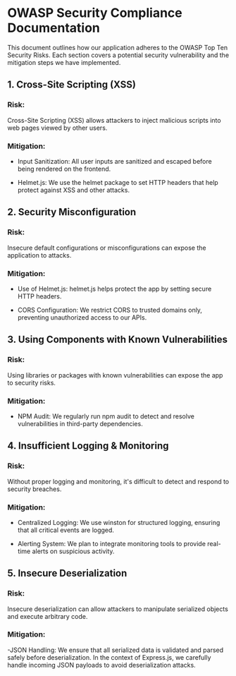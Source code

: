 # OWASP Security Compliance Documentation

This document outlines how our application adheres to the OWASP Top Ten Security Risks. Each section covers a potential security vulnerability and the mitigation steps we have implemented.

## 1. Cross-Site Scripting (XSS)

### Risk:
Cross-Site Scripting (XSS) allows attackers to inject malicious scripts into web pages viewed by other users.

### Mitigation:

- Input Sanitization:
All user inputs are sanitized and escaped before being rendered on the frontend.

- Helmet.js:
We use the helmet package to set HTTP headers that help protect against XSS and other attacks.

## 2. Security Misconfiguration

### Risk:

Insecure default configurations or misconfigurations can expose the application to attacks.

### Mitigation:

- Use of Helmet.js:
helmet.js helps protect the app by setting secure HTTP headers.

- CORS Configuration:
We restrict CORS to trusted domains only, preventing unauthorized access to our APIs.

## 3. Using Components with Known Vulnerabilities

### Risk:

Using libraries or packages with known vulnerabilities can expose the app to security risks.

### Mitigation:

- NPM Audit:
We regularly run npm audit to detect and resolve vulnerabilities in third-party dependencies.

## 4. Insufficient Logging & Monitoring

### Risk:

Without proper logging and monitoring, it's difficult to detect and respond to security breaches.

### Mitigation:

- Centralized Logging:
We use winston for structured logging, ensuring that all critical events are logged.

- Alerting System: 
We plan to integrate monitoring tools to provide real-time alerts on suspicious activity.

## 5. Insecure Deserialization

### Risk:
Insecure deserialization can allow attackers to manipulate serialized objects and execute arbitrary code.

### Mitigation:

-JSON Handling:
We ensure that all serialized data is validated and parsed safely before deserialization. In the context of Express.js, we carefully handle incoming JSON payloads to avoid deserialization attacks.

